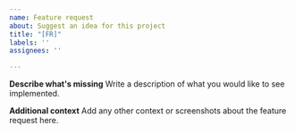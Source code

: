 ```yaml
---
name: Feature request
about: Suggest an idea for this project
title: "[FR]"
labels: ''
assignees: ''

---
```


**Describe what's missing**
Write a description of what you would like to see implemented.

**Additional context**
Add any other context or screenshots about the feature request here.
